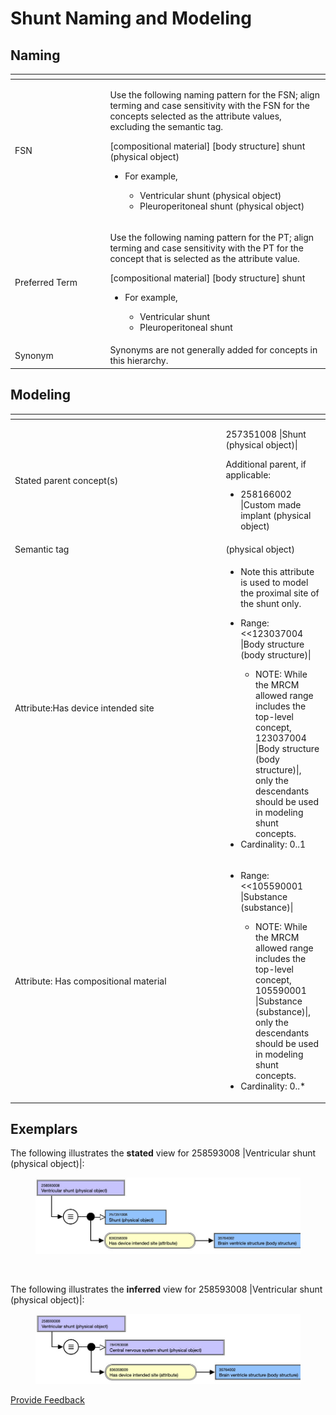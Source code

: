 # Shunt Naming and Modeling

## Naming

<table data-header-hidden><thead><tr><th width="138.38836669921875"></th><th></th></tr></thead><tbody><tr><td>FSN</td><td><p>Use the following naming pattern for the FSN; align terming and case sensitivity with the FSN for the concepts selected as the attribute values, excluding the semantic tag.</p><p></p><p>[compositional material] [body structure] shunt (physical object)</p><p></p><ul><li><p>For example,</p><ul><li>Ventricular shunt (physical object)</li><li>Pleuroperitoneal shunt (physical object)</li></ul></li></ul></td></tr><tr><td>Preferred Term</td><td><p>Use the following naming pattern for the PT; align terming and case sensitivity with the PT for the concept that is selected as the attribute value.</p><p></p><p>[compositional material] [body structure] shunt</p><p></p><ul><li><p>For example,</p><ul><li>Ventricular shunt</li><li>Pleuroperitoneal shunt</li></ul></li></ul></td></tr><tr><td>Synonym</td><td>Synonyms are not generally added for concepts in this hierarchy.</td></tr></tbody></table>

## Modeling

<table data-header-hidden><thead><tr><th width="323.4271240234375"></th><th></th></tr></thead><tbody><tr><td>Stated parent concept(s)</td><td><p>257351008 |Shunt (physical object)|</p><p></p><p>Additional parent, if applicable:</p><ul><li>258166002 |Custom made implant (physical object)</li></ul></td></tr><tr><td>Semantic tag</td><td>(physical object)</td></tr><tr><td>Attribute:Has device intended site</td><td><ul><li>Note this attribute is used to model the proximal site of the shunt only. </li></ul><ul><li><p>Range: &#x3C;&#x3C;123037004 |Body structure (body structure)| </p><ul><li>NOTE: While the MRCM allowed range includes the top-level concept, 123037004 |Body structure (body structure)|, only the descendants should be used in modeling shunt concepts. </li></ul></li><li>Cardinality: 0..1</li></ul></td></tr><tr><td>Attribute: Has compositional material</td><td><ul><li><p>Range: &#x3C;&#x3C;105590001 |Substance (substance)| </p><ul><li>NOTE: While the MRCM allowed range includes the top-level concept, 105590001 |Substance (substance)|, only the descendants should be used in modeling shunt concepts. </li></ul></li><li>Cardinality: 0..*</li></ul></td></tr></tbody></table>

## Exemplars

The following illustrates the **stated** view for 258593008 |Ventricular shunt (physical object)|:

<figure><img src="../../../../../.gitbook/assets/image (180).png" alt=""><figcaption></figcaption></figure>

<figure><img src="../../../../../authoring/physical-object/images/174691266.png" alt=""><figcaption></figcaption></figure>

The following illustrates the **inferred** view for 258593008 |Ventricular shunt (physical object)|:

<figure><img src="../../../../../.gitbook/assets/image (181).png" alt=""><figcaption></figcaption></figure>

<a href="https://docs.google.com/forms/d/e/1FAIpQLScTmbZIf0UEQwYDkY27EEWBkaiYkHSbR0_9DmFrMLXoQLyL7Q/viewform?usp=pp_url&#x26;entry.1767247133=SCT+Editorial+Guide&#x26;entry.670899847=Shunt%20Naming%20and%20Modeling" class="button primary">Provide Feedback</a>
